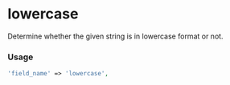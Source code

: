 # lowercase

Determine whether the given string is in lowercase format or not.

### Usage

```php
'field_name' => 'lowercase',
```
